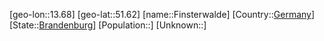 ﻿---
location: [51.62,13.68]
type: City
tags:
- geo/City


SpocWebEntityId: 30171
isDeleted: false
confidential: public

---
[geo-lon::13.68]
[geo-lat::51.62]
[name::Finsterwalde]
[Country::[Germany](geo/Continent/Europe/Germany.md)]
[State::[Brandenburg](geo/Continent/Europe/Germany/Brandenburg.md)]
[Population::]
[Unknown::]

